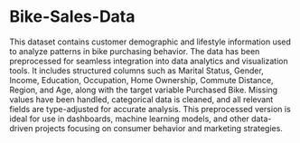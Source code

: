 # Bike-Sales-Data
This dataset contains customer demographic and lifestyle information used to analyze patterns in bike purchasing behavior. The data has been preprocessed for seamless integration into data analytics and visualization tools. It includes structured columns such as Marital Status, Gender, Income, Education, Occupation, Home Ownership, Commute Distance, Region, and Age, along with the target variable Purchased Bike. Missing values have been handled, categorical data is cleaned, and all relevant fields are type-adjusted for accurate analysis. This preprocessed version is ideal for use in dashboards, machine learning models, and other data-driven projects focusing on consumer behavior and marketing strategies.
